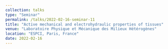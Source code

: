 ```yaml
---
collection: talks
type: "Seminar"
permalink: /talks/2022-02-16-seminar-11
title: "Active mechanical and electrohydraulic properties of tissues"
venue: "Laboratoire Physique et Mécanique des Milieux Hétérogènes"
location: "ESPCI, Paris, France"
date: 2022-02-16
---
```

